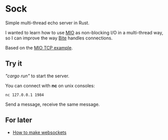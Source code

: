 # Sock

Simple multi-thread echo server in Rust.

I wanted to learn how to use [MIO](https://github.com/tokio-rs/mio) as
non-blocking I/O in a multi-thread way, so I can improve the way
[Bite](github.com/alvivar/bite) handles connections.

Based on the [MIO TCP
example](https://github.com/tokio-rs/mio/blob/master/examples/tcp_server.rs).

## Try it

_"cargo run"_ to start the server.

You can connect with **nc** on unix consoles:

    nc 127.0.0.1 1984

Send a message, receive the same message.

## For later

- [How to make websockets](https://developer.mozilla.org/en-US/docs/Web/API/WebSockets_API/Writing_WebSocket_servers)
